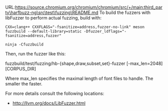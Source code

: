 URL:https://source.chromium.org/chromium/chromium/src/+/main:third_party\harfbuzz-ng\src\test\fuzzing\README.md
To build the fuzzers with libFuzzer to perform actual fuzzing, build with:

```shell
CXX=clang++ CXXFLAGS="-fsanitize=address,fuzzer-no-link" meson fuzzbuild --default-library=static -Dfuzzer_ldflags="-fsanitize=address,fuzzer"

ninja -Cfuzzbuild
```

Then, run the fuzzer like this:

fuzzbuild/test/fuzzing/hb-{shape,draw,subset,set}-fuzzer [-max_len=2048] [CORPUS_DIR]

Where max_len specifies the maximal length of font files to handle.
The smaller the faster.

For more details consult the following locations:
  - http://llvm.org/docs/LibFuzzer.html
